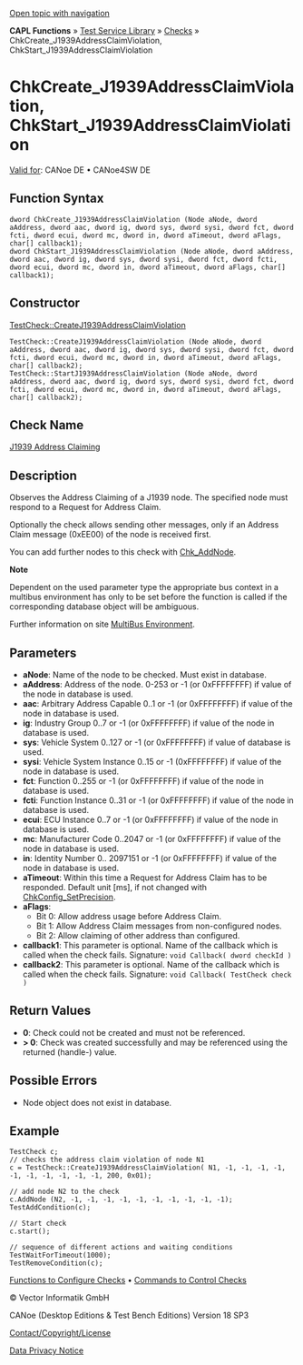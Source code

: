 [Open topic with navigation](../../../../../CANoeDEFamily.htm#Topics/CAPLFunctions/Test/Functions/CAPLfunctionChkCreateJ1939AddressClaimViolation.md)

**CAPL Functions** » [Test Service Library](../CAPLfunctionsTSLOverview.md) » [Checks](../CAPLfunctionsTSLCheckOverview.md) » ChkCreate_J1939AddressClaimViolation, ChkStart_J1939AddressClaimViolation

# ChkCreate_J1939AddressClaimViolation, ChkStart_J1939AddressClaimViolation

[Valid for](../../../Shared/FeatureAvailability.md): CANoe DE • CANoe4SW DE

## Function Syntax

```
dword ChkCreate_J1939AddressClaimViolation (Node aNode, dword aAddress, dword aac, dword ig, dword sys, dword sysi, dword fct, dword fcti, dword ecui, dword mc, dword in, dword aTimeout, dword aFlags, char[] callback1);
dword ChkStart_J1939AddressClaimViolation (Node aNode, dword aAddress, dword aac, dword ig, dword sys, dword sysi, dword fct, dword fcti, dword ecui, dword mc, dword in, dword aTimeout, dword aFlags, char[] callback1);
```

## Constructor

[TestCheck::CreateJ1939AddressClaimViolation](../../../Shared/CAPL/General/ClassesAndObjects.md)

```
TestCheck::CreateJ1939AddressClaimViolation (Node aNode, dword aAddress, dword aac, dword ig, dword sys, dword sysi, dword fct, dword fcti, dword ecui, dword mc, dword in, dword aTimeout, dword aFlags, char[] callback2);
TestCheck::StartJ1939AddressClaimViolation (Node aNode, dword aAddress, dword aac, dword ig, dword sys, dword sysi, dword fct, dword fcti, dword ecui, dword mc, dword in, dword aTimeout, dword aFlags, char[] callback2);
```

## Check Name

[J1939 Address Claiming](../../../TestCommands/CheckDescriptions/CDJ1939AddressClaiming.md)

## Description

Observes the Address Claiming of a J1939 node. The specified node must respond to a Request for Address Claim.

Optionally the check allows sending other messages, only if an Address Claim message (0xEE00) of the node is received first.

You can add further nodes to this check with [Chk_AddNode](CAPLfunctionChkAddNode.md).

**Note**

Dependent on the used parameter type the appropriate bus context in a multibus environment has only to be set before the function is called if the corresponding database object will be ambiguous.

Further information on site [MultiBus Environment](../../../Shared/CAPL/General/TestMultiBusEnvironment.md).

## Parameters

- **aNode**: Name of the node to be checked. Must exist in database.
- **aAddress**: Address of the node. 0-253 or -1 (or 0xFFFFFFFF) if value of the node in database is used.
- **aac**: Arbitrary Address Capable 0..1 or -1 (or 0xFFFFFFFF) if value of the node in database is used.
- **ig**: Industry Group 0..7 or -1 (or 0xFFFFFFFF) if value of the node in database is used.
- **sys**: Vehicle System 0..127 or -1 (or 0xFFFFFFFF) if value of database is used.
- **sysi**: Vehicle System Instance 0..15 or -1 (0xFFFFFFFF) if value of the node in database is used.
- **fct**: Function 0..255 or -1 (or 0xFFFFFFFF) if value of the node in database is used.
- **fcti**: Function Instance 0..31 or -1 (or 0xFFFFFFFF) if value of the node in database is used.
- **ecui**: ECU Instance 0..7 or -1 (or 0xFFFFFFFF) if value of the node in database is used.
- **mc**: Manufacturer Code 0..2047 or -1 (or 0xFFFFFFFF) if value of the node in database is used.
- **in**: Identity Number 0.. 2097151 or -1 (or 0xFFFFFFFF) if value of the node in database is used.
- **aTimeout**: Within this time a Request for Address Claim has to be responded. Default unit [ms], if not changed with [ChkConfig_SetPrecision](CAPLfunctionChkConfigSetPrecision.md).
- **aFlags**:
  - Bit 0: Allow address usage before Address Claim.
  - Bit 1: Allow Address Claim messages from non-configured nodes.
  - Bit 2: Allow claiming of other address than configured.
- **callback1**: This parameter is optional. Name of the callback which is called when the check fails. Signature: `void Callback( dword checkId )`
- **callback2**: This parameter is optional. Name of the callback which is called when the check fails. Signature: `void Callback( TestCheck check )`

## Return Values

- **0**: Check could not be created and must not be referenced.
- **> 0**: Check was created successfully and may be referenced using the returned (handle-) value.

## Possible Errors

- Node object does not exist in database.

## Example

```plaintext
TestCheck c;
// checks the address claim violation of node N1
c = TestCheck::CreateJ1939AddressClaimViolation( N1, -1, -1, -1, -1, -1, -1, -1, -1, -1, -1, 200, 0x01);

// add node N2 to the check
c.AddNode (N2, -1, -1, -1, -1, -1, -1, -1, -1, -1, -1);
TestAddCondition(c);

// Start check
c.start();

// sequence of different actions and waiting conditions
TestWaitForTimeout(1000);
TestRemoveCondition(c);
```

[Functions to Configure Checks](../CAPLfunctionsTSLConfigurationFunctions.md) • [Commands to Control Checks](../CAPLfunctionsTSLCheckControlCommands.md)

© Vector Informatik GmbH

CANoe (Desktop Editions & Test Bench Editions) Version 18 SP3

[Contact/Copyright/License](../../../Shared/ContactCopyrightLicense.md)

[Data Privacy Notice](https://www.vector.com/int/en/company/get-info/privacy-policy/)